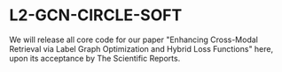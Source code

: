 # L2-GCN-CIRCLE-SOFT
We will release all core code for our paper "Enhancing Cross-Modal Retrieval via Label Graph Optimization and Hybrid Loss Functions" here, upon its acceptance by The Scientific Reports.
